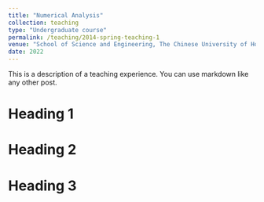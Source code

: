 ```yaml
---
title: "Numerical Analysis"
collection: teaching
type: "Undergraduate course"
permalink: /teaching/2014-spring-teaching-1
venue: "School of Science and Engineering, The Chinese University of Hong Kong, Shenzhen"
date: 2022
---
```


This is a description of a teaching experience. You can use markdown like any other post.

Heading 1
======

Heading 2
======

Heading 3
======

